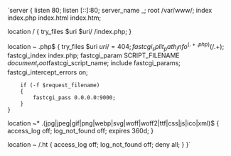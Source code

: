 `server {
  listen 80;
  listen [::]:80;
  server_name _;
  root /var/www/;
  index index.php index.html index.htm;

  location / {
    try_files $uri $uri/ /index.php;
  }

  location ~ .php$ {
        try_files $uri $uri/ =404;
        fastcgi_split_path_info ^(.+.php)(/.+)$;
        fastcgi_index index.php;
        fastcgi_param SCRIPT_FILENAME $document_root$fastcgi_script_name;
        include fastcgi_params;
        fastcgi_intercept_errors on;

        if (-f $request_filename)
        {
            fastcgi_pass 0.0.0.0:9000;
        }
    }

  location ~* .(jpg|jpeg|gif|png|webp|svg|woff|woff2|ttf|css|js|ico|xml)$ {
       access_log        off;
       log_not_found     off;
       expires           360d;
  }

  location ~ /.ht {
      access_log off;
      log_not_found off;
      deny all;
  }
}`
